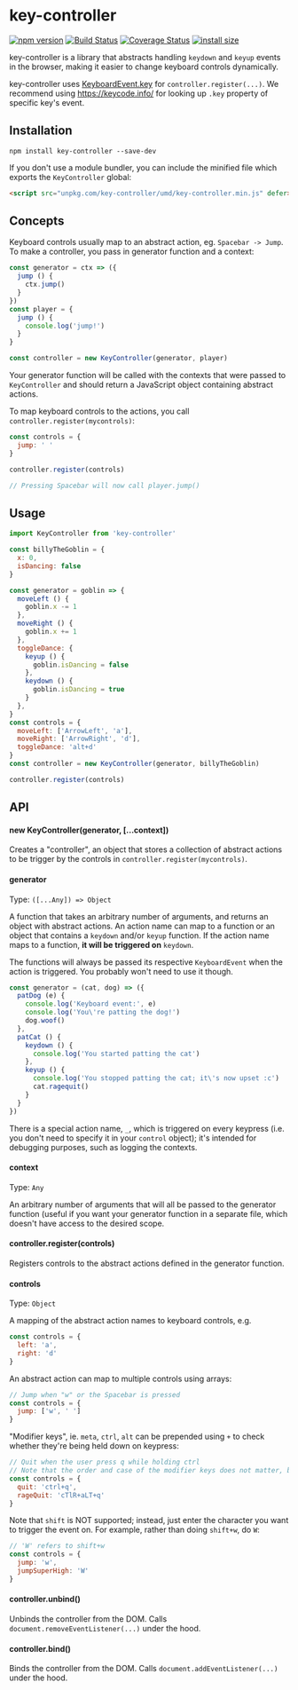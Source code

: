 # key-controller

[![npm version](https://badge.fury.io/js/key-controller.svg)](https://badge.fury.io/js/key-controller)
[![Build Status](https://travis-ci.org/ScottyFillups/key-controller.svg?branch=master)](https://travis-ci.org/ScottyFillups/key-controller)
[![Coverage Status](https://coveralls.io/repos/github/ScottyFillups/key-controller/badge.svg?branch=master)](https://coveralls.io/github/ScottyFillups/key-controller?branch=master)
[![install size](https://packagephobia.now.sh/badge?p=key-controller)](https://packagephobia.now.sh/result?p=key-controller)

key-controller is a library that abstracts handling `keydown` and `keyup` events in the browser, making it easier to change keyboard controls dynamically.

key-controller uses [KeyboardEvent.key](https://developer.mozilla.org/en-US/docs/Web/API/KeyboardEvent/key) for `controller.register(...)`. We recommend using https://keycode.info/ for looking up `.key` property of specific key's event.

## Installation

```
npm install key-controller --save-dev
```

If you don't use a module bundler, you can include the minified file which exports the `KeyController` global:

```html
<script src="unpkg.com/key-controller/umd/key-controller.min.js" defer></script>
```

## Concepts

Keyboard controls usually map to an abstract action, eg. `Spacebar -> Jump`. To make a controller, you pass in generator function and a context:

```js
const generator = ctx => ({
  jump () {
    ctx.jump()
  }
})
const player = {
  jump () {
    console.log('jump!')
  }
}

const controller = new KeyController(generator, player)
```

Your generator function will be called with the contexts that were passed to `KeyController` and should return a JavaScript object containing abstract actions.

To map keyboard controls to the actions, you call `controller.register(mycontrols)`:

```js
const controls = {
  jump: ' '
}

controller.register(controls)

// Pressing Spacebar will now call player.jump()
```

## Usage

```js
import KeyController from 'key-controller'

const billyTheGoblin = {
  x: 0,
  isDancing: false
}

const generator = goblin => {
  moveLeft () {
    goblin.x -= 1
  },
  moveRight () {
    goblin.x += 1
  },
  toggleDance: {
    keyup () {
      goblin.isDancing = false
    },
    keydown () {
      goblin.isDancing = true
    }
  },
}
const controls = {
  moveLeft: ['ArrowLeft', 'a'],
  moveRight: ['ArrowRight', 'd'],
  toggleDance: 'alt+d'
}
const controller = new KeyController(generator, billyTheGoblin)

controller.register(controls)
```

## API

#### new KeyController(generator, [...context])

Creates a "controller", an object that stores a collection of abstract actions to be trigger by the controls in `controller.register(mycontrols)`.

#### generator

Type: `([...Any]) => Object`

A function that takes an arbitrary number of arguments, and returns an object with abstract actions. An action name can map to a function or an object that contains a `keydown` and/or `keyup` function. If the action name maps to a function, **it will be triggered on** `keydown`. 

The functions will always be passed its respective `KeyboardEvent` when the action is triggered. You probably won't need to use it though.

```js
const generator = (cat, dog) => ({
  patDog (e) {
    console.log('Keyboard event:', e)
    console.log('You\'re patting the dog!')
    dog.woof()
  },
  patCat () {
    keydown () {
      console.log('You started patting the cat')
    },
    keyup () {
      console.log('You stopped patting the cat; it\'s now upset :c')
      cat.ragequit()
    }
  }
})
```

There is a special action name, `_`, which is triggered on every keypress (i.e. you don't need to specify it in your `control` object); it's intended for debugging purposes, such as logging the contexts.

#### context

Type: `Any`

An arbitrary number of arguments that will all be passed to the generator function (useful if you want your generator function in a separate file, which doesn't have access to the desired scope.

#### controller.register(controls)

Registers controls to the abstract actions defined in the generator function.

#### controls

Type: `Object`

A mapping of the abstract action names to keyboard controls, e.g.

```js
const controls = {
  left: 'a',
  right: 'd'
}
```

An abstract action can map to multiple controls using arrays:

```js
// Jump when "w" or the Spacebar is pressed
const controls = {
  jump: ['w', ' ']
}
```

"Modifier keys", ie. `meta`, `ctrl`, `alt` can be prepended using `+` to check whether they're being held down on keypress:

```js
// Quit when the user press q while holding ctrl
// Note that the order and case of the modifier keys does not matter, but the "primary key" must be the last character
const controls = {
  quit: 'ctrl+q',
  rageQuit: 'cTlR+aLT+q'
}
```

Note that `shift` is NOT supported; instead, just enter the character you want to trigger the event on. For example, rather than doing `shift+w`, do `W`:
```js
// 'W' refers to shift+w
const controls = {
  jump: 'w',
  jumpSuperHigh: 'W'
}
```

#### controller.unbind()

Unbinds the controller from the DOM. Calls `document.removeEventListener(...)` under the hood.

#### controller.bind()

Binds the controller from the DOM. Calls `document.addEventListener(...)` under the hood.
